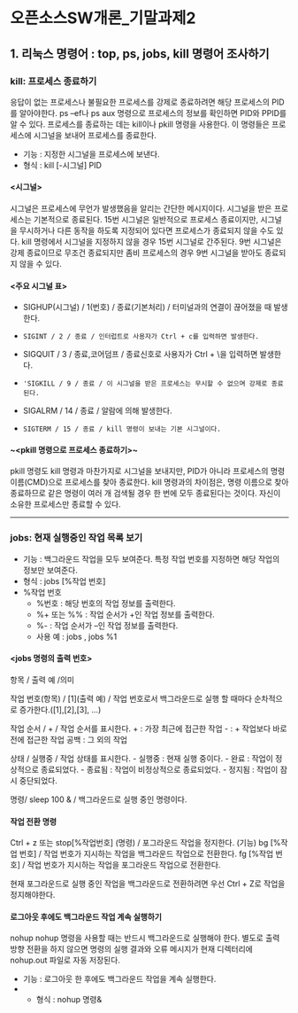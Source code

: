 # 오픈소스SW개론_기말과제2


## 1. 리눅스 명령어 : top, ps, jobs, kill 명령어 조사하기

### kill: 프로세스 종료하기
응답이 없는 프로세스나 불필요한 프로세스를 강제로 종료하려면 해당 프로세스의 PID를 알아야한다. 
ps –ef나 ps aux 명령으로 프로세스의 정보를 확인하면 PID와 PPID를 알 수 있다. 
프로세스를 종료하는 데는 kill이나 pkill 명령을 사용한다. 이 명령들은 프로세스에 시그널을 보내어 프로세스를 종료한다.

- 기능 : 지정한 시그널을 프로세스에 보낸다.
- 형식 : kill [-시그널] PID


#### <시그널> 
시그널은 프로세스에 무언가 발생했음을 알리는 간단한 메시지이다. 
시그널을 받은 프로세스는 기본적으로 종료된다.
15번 시그널은 일반적으로 프로세스 종료이지만, 시그널을 무시하거나 다른 동작을 하도록 지정되어 있다면 프로세스가 종료되지 않을 수도 있다. 
kill 명령에서 시그널을 지정하지 않을 경우 15번 시그널로 간주된다. 
9번 시그널은 강제 종료이므로 무조건 종료되지만 좀비 프로세스의 경우 9번 시그널을 받아도 종료되지 않을 수 있다.

#### <주요 시그널 표>
- SIGHUP(시그널) / 1(번호) / 종료(기본처리) / 터미널과의 연결이 끊어졌을 때 발생한다.

- `SIGINT / 2 / 종료 / 인터럽트로 사용자가 Ctrl + c를 입력하면 발생한다.`

- SIGQUIT / 3 / 종료,코어덤프 / 종료신호로 사용자가 Ctrl + \을 입력하면 발생한다.

- `'SIGKILL / 9 / 종료 / 이 시그널을 받은 프로세스는 무시할 수 없으며 강제로 종료된다.`

- SIGALRM / 14 / 종료 / 알람에 의해 발생한다.

- `SIGTERM / 15 / 종료 / kill 명령이 보내는 기본 시그널이다.`

#### ~<pkill 명령으로 프로세스 종료하기>~
pkill 명령도 kill 명령과 마찬가지로 시그널을 보내지만, PID가 아니라 프로세스의 명령 이름(CMD)으로 프로세스를 찾아 종료한다. 
kill 명령과의 차이점은, 명령 이름으로 찾아 종료하므로 같은 명령이 여러 개 검색될 경우 한 번에 모두 종료된다는 것이다. 자신이 소유한 프로세스만 종료할 수 있다.

****

### jobs: 현재 실행중인 작업 목록 보기

- 기능 : 백그라운드 작업을 모두 보여준다. 특정 작업 번호를 지정하면 해당 작업의 정보만 보여준다.
- 형식 : jobs [%작업 번호]
- %작업 번호 
  - %번호 : 해당 번호의 작업 정보를 출력한다.
  - %+ 또는 %% : 작업 순서가 +인 작업 정보를 출력한다.
  - %- : 작업 순서가 –인 작업 정보를 출력한다.
  -  사용 예 : jobs , jobs %1

#### <jobs 명령의 출력 번호>
항목 / 출력 예 /의미

작업 번호(항목) / [1](출력 예) / 작업 번호로서 백그라운드로 실행 할 때마다 순차적으로 증가한다.([1],[2],[3], ...)

작업 순서 / + / 작업 순서를 표시한다. + : 가장 최근에 접근한 작업  - : + 작업보다 바로 전에 접근한 작업  공백 : 그 외의 작업

상태 / 실행중 / 작업 상태를 표시한다. - 실행중 : 현재 실행 중이다. - 완료 : 작업이 정상적으로 종료되었다. - 종료됨 : 작업이 비정상적으로 종료되었다. - 정지됨 : 작업이 잠시 중단되었다.

명령/ sleep 100 & / 백그라운드로 실행 중인 명령이다.

#### 작업 전환 명령
Ctrl + z 또는 stop[%작업번호] (명령) / 포그라운드 작업을 정지한다. (기능)
bg [%작업 번호] / 작업 번호가 지시하는 작업을 백그라운드 작업으로 전환한다.
fg [%작업 번호] / 작업 번호가 지시하는 작업을 포그라운드 작업으로 전환한다.

현재 포그라운드로 실행 중인 작업을 백그라운드로 전환하려면 우선 Ctrl + Z로 작업을 정지해야한다. 

#### 로그아웃 후에도 백그라운드 작업 계속 실행하기
nohup
nohup 명령을 사용할 때는 반드시 백그라운드로 실행해야 한다. 별도로 출력 방향 전환을 하지 않으면 명령의 실행 결과와 오류 메시지가 현재 디렉터리에 nohup.out 파일로 자동 저장된다.
- 기능 : 로그아웃 한 후에도 백그라운드 작업을 계속 실행한다.
- - 형식 : nohup 명령& 




